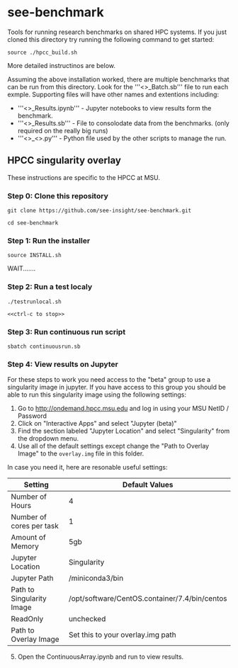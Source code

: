 # see-benchmark
Tools for running research benchmarks on shared HPC systems.  If you just cloned this directory try running the following command to get started:

```source ./hpcc_build.sh```

More detailed instructinos are below.  

Assuming the above installation worked, there are multiple benchmarks that can be run from this directory.  Look for the '''<<NAME>>_Batch.sb''' file to run each exmple. Supporting files will have other names and extentions including:

* '''<<NAME>>_Results.ipynb''' - Jupyter notebooks to view results form the benchmark.
* '''<<NAME>>_Results.sb''' - File to consolodate data from the benchmarks. (only required on the really big runs)
* '''<<NAME>>_<<keyword>>.py''' - Python file used by the other scripts to manage the run.

## HPCC singularity overlay
These instructions are specific to the HPCC at MSU.  

### Step 0: Clone this repository

```git clone https://github.com/see-insight/see-benchmark.git``` 

```cd see-benchmark```

### Step 1: Run the installer  

```source INSTALL.sh```

WAIT.......

### Step 2: Run a test localy

```./testrunlocal.sh```

```<<ctrl-c to stop>>```

### Step 3: Run continuous run script

```sbatch continuousrun.sb```

### Step 4: View results on Jupyter

For these steps to work you need access to the "beta" group to use a singularity image in jupyter. If you have access to this group you should be able to run this singularity image using the following settings:

1. Go to <http://ondemand.hpcc.msu.edu> and log in using your MSU NetID / Password
2. Click on "Interactive Apps" and select "Jupyter (beta)"
3. Find the section labeled "Jupyter Location" and select "Singularity" from the dropdown menu.
4. Use all of the default settings except change the "Path to Overlay Image" to the ```overlay.img``` file in this folder.  

In case you need it, here are resonable useful settings:

| Setting | Default Values |
|---------|----------------|
| Number of Hours | 4 |
| Number of cores per task | 1 |
| Amount of Memory | 5gb |
| Jupyter Location | Singularity |
| Jupyter Path | /miniconda3/bin |
| Path to Singularity Image | /opt/software/CentOS.container/7.4/bin/centos | 
| ReadOnly | unchecked |
| Path to Overlay Image | Set this to your overlay.img path |

5. Open the ContinuousArray.ipynb and run to view results.



 
